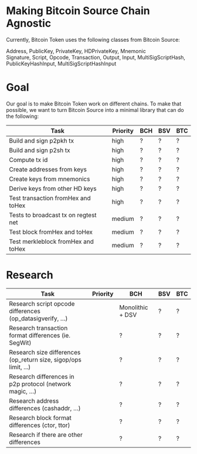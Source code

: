 
# Making Bitcoin Source Chain Agnostic
Currently, Bitcoin Token uses the following classes from Bitcoin Source:  

Address, PublicKey, PrivateKey, HDPrivateKey, Mnemonic  
Signature, Script, Opcode, Transaction, Output, Input, MultiSigScriptHash, PublicKeyHashInput, MultiSigScriptHashInput  

# Goal
Our goal is to make Bitcoin Token work on different chains. To make that possible, we want to turn Bitcoin Source into a minimal library that can do the following:



|  Task                               | Priority | BCH | BSV | BTC  |
|-------------------------------------|----------|-----|-----|------|
|Build and sign p2pkh tx              | high     | ?   | ?   | ?    |
|Build and sign p2sh tx               | high     | ?   | ?   | ?    |
|Compute tx id                        | high     | ?   | ?   | ?    |
|Create addresses from keys           | high     | ?   | ?   | ?    |
|Create keys from mnemonics           | high     | ?   | ?   | ?    |
|Derive keys from other HD keys       | high     | ?   | ?   | ?    |
|Test transaction fromHex and toHex   | high     | ?   | ?   | ?    |
|Tests to broadcast tx on regtest net | medium   | ?   | ?   | ?    |
|Test block fromHex and toHex         | medium   | ?   | ?   | ?    |
|Test merkleblock fromHex and toHex   | medium   | ?   | ?   | ?    |

# Research

| Task                                                           | Priority | BCH             | BSV | BTC  |
|----------------------------------------------------------------|----------|-----------------|-----|------|
|Research script opcode differences (op_datasigverify, …)        |          |Monolithic + DSV | ?   | ?    |
|Research transaction format differences (ie. SegWit)            |          |?                | ?   | ?    |
|Research size differences (op_return size, sigop/ops limit, ...)|          |?                | ?   | ?    |
|Research differences in p2p protocol (network magic, …)         |          |?                | ?   | ?    |
|Research address differences (cashaddr, …)                      |          |?                | ?   | ?    |
|Research block format differences (ctor, ttor)                  |          |?                | ?   | ?    |
|Research if there are other differences                         |          |?                | ?   | ?    |

